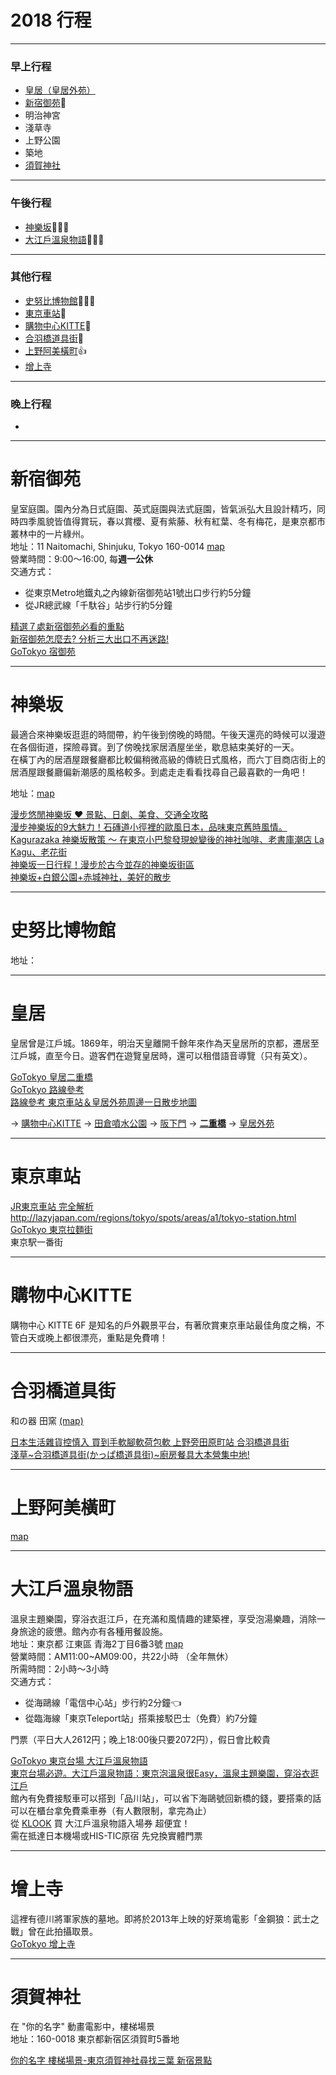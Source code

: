 # 2018 行程

----
### 早上行程
 - [皇居（皇居外苑）](#皇居)
 - [新宿御苑](#新宿御苑):pray:
 - 明治神宮
 - 淺草寺
 - 上野公園
 - 築地
 - [須賀神社](#須賀神社)

----
### 午後行程
 - [神樂坂](#神樂坂):pray::pray::pray:
 - [大江戶溫泉物語](#大江戶溫泉物語):pray::pray::pray:

----
### 其他行程
 - [史努比博物館](#史努比博物館):pray::pray::pray:
 - [東京車站](#東京車站):pray:
 - [購物中心KITTE](#購物中心kitte):pray:
 - [合羽橋道具街](#合羽橋道具街):pray:
 - [上野阿美橫町](#上野阿美橫町):+1:
 - [增上寺](#增上寺)

----
### 晚上行程
 - 

----
# 新宿御苑
皇室庭園。園內分為日式庭園、英式庭園與法式庭園，皆氣派弘大且設計精巧，同時四季風貌皆值得賞玩，春以賞櫻、夏有紫藤、秋有紅葉、冬有梅花，是東京都市叢林中的一片綠州。  
地址：11 Naitomachi, Shinjuku, Tokyo 160-0014 [map](https://www.google.com.tw/maps/place/%E6%96%B0%E5%AE%BF%E5%BE%A1%E8%8B%91/@35.6851763,139.7100517,15z/data=!4m5!3m4!1s0x0:0x6a1eb1b5a117f287!8m2!3d35.6851763!4d139.7100517)  
營業時間：9:00～16:00, 每**週一公休**  
交通方式：  
 - 從東京Metro地鐵丸之內線新宿御苑站1號出口步行約5分鐘
 - 從JR總武線「千馱谷」站步行約5分鐘

[精選７處新宿御苑必看的重點](https://www.tsunagujapan.com/zh-hant/the-7-points-of-shinjuku-gyoen-national-garden/)  
[新宿御苑怎麼去? 分析三大出口不再迷路!](https://matcha-jp.com/tw/1269)  
[GoTokyo 宿御苑](http://www.gotokyo.org/tc/kanko/shinjuku/spot/s_89.html)  

----
# 神樂坂
最適合來神樂坂逛逛的時間帶，約午後到傍晚的時間。午後天還亮的時候可以漫遊在各個街道，探險尋寶。到了傍晚找家居酒屋坐坐，歇息結束美好的一天。  
在橫丁內的居酒屋跟餐廳都比較偏稍微高級的傳統日式風格，而六丁目商店街上的居酒屋跟餐廳偏新潮感的風格較多。到處走走看看找尋自己最喜歡的一角吧！  

地址：[map](https://www.google.com.tw/maps/place/Kagurazaka,+%E6%96%B0%E5%AE%BF%E5%8D%80%E6%9D%B1%E4%BA%AC%E9%83%BD+162-0825%E6%97%A5%E6%9C%AC/@35.690011,139.6990894,13.5z/data=!4m5!3m4!1s0x60188c5a434ba621:0xe20a63a3a7f53061!8m2!3d35.7019042!4d139.7404624)  

[漫步悠閒神樂坂 ♥ 景點、日劇、美食、交通全攻略](https://tw.bring-you.info/kagurazaka)  
[漫步神樂坂的9大魅力！石磚道小徑裡的歐風日本，品味東京舊時風情。](https://digjapan.travel/zh_tw/blog/id=11628)  
[Kagurazaka 神樂坂散策 ～ 在東京小巴黎發現蛻變後的神社咖啡、老書庫潮店 La Kagu、老花街](https://vitaitalia.wordpress.com/2017/03/13/tokyo-kagurazaka/)  
[神樂坂一日行程！漫步於古今並存的神樂坂街區](https://livejapan.com/zh-tw/in-kagurazaka/article-a0000662/)  
[神樂坂+白銀公園+赤城神社，美好的散步](https://amialiao.tian.yam.com/posts/83763432)  

----
# 史努比博物館
地址：

----
# 皇居
皇居曾是江戶城。1869年，明治天皇離開千餘年來作為天皇居所的京都，遷居至江戶城，直至今日。遊客們在遊覽皇居時，還可以租借語音導覽（只有英文）。

[GoTokyo 皇居二重橋](http://www.gotokyo.org/tc/kanko/chiyoda/spot/s_863.html)  
[GoTokyo 路線參考](http://www.gotokyo.org/tc/tourists/guideservice/modelcourse/001.html)  
[路線參考 東京車站＆皇居外苑周邊一日散步地圖](http://cicarobow.pixnet.net/blog/post/279677248-%E3%80%90%E6%9D%B1%E4%BA%AC%E6%97%85%E9%81%8A%E3%80%91%E6%9D%B1%E4%BA%AC%E8%BB%8A%E7%AB%99%EF%BC%86%E7%9A%87%E5%B1%85%E5%A4%96%E8%8B%91%E5%91%A8%E9%82%8A%E4%B8%80%E6%97%A5%E6%95%A3)  

-> [購物中心KITTE](https://www.google.com/maps/place/%E8%B3%BC%E7%89%A9%E4%B8%AD%E5%BF%83+KITTE/@35.6797813,139.7654998,18.5z/data=!4m12!1m6!3m5!1s0x0:0x20a556bade3c9665!2z5ZKM55Sw5YCJ5Zm05rC05YWs5ZyS!8m2!3d35.6834463!4d139.7608533!3m4!1s0x60188bfa4ae94675:0x9f64e11ee9dc660a!8m2!3d35.6797992!4d139.7648773) 
-> [田倉噴水公園](https://www.google.com/maps/place/%E5%92%8C%E7%94%B0%E5%80%89%E5%99%B4%E6%B0%B4%E5%85%AC%E5%9C%92/@35.681554,139.7581292,17z/data=!4m5!3m4!1s0x0:0x20a556bade3c9665!8m2!3d35.6834463!4d139.7608533)
-> [阪下門](https://www.google.com/maps/place/Sakashitamon/@35.6782934,139.7507639,16.25z/data=!4m12!1m6!3m5!1s0x0:0xadd0c0bf8474ded8!2sSakurada-mon+Gate!8m2!3d35.6785028!4d139.7536378!3m4!1s0x60188c0a687b378f:0x3e1fae3fa96208e2!8m2!3d35.6828308!4d139.7583944)
-> [**二重橋**](https://www.google.com/maps/place/%E4%BA%8C%E9%87%8D%E6%A9%8B/@35.6804772,139.7506917,16.25z/data=!4m12!1m6!3m5!1s0x0:0xadd0c0bf8474ded8!2sSakurada-mon+Gate!8m2!3d35.6785028!4d139.7536378!3m4!1s0x0:0x43c22cbc8e638957!8m2!3d35.6802262!4d139.7535945)
-> [皇居外苑](https://www.google.com/maps/place/%E7%9A%87%E5%B1%85%E5%A4%96%E8%8B%91/@35.6787988,139.755906,17z/data=!4m5!3m4!1s0x60188bf16c840001:0xd836abfffa0bad15!8m2!3d35.6769717!4d139.7586793)

----
# 東京車站
[JR東京車站 完全解析](http://tokyo.letsgojp.com/archives/98676/)  
http://lazyjapan.com/regions/tokyo/spots/areas/a1/tokyo-station.html  
[GoTokyo 東京拉麵街](http://www.gotokyo.org/tc/kanko/chiyoda/spot/s_976.html)  
東京駅一番街  

----
# 購物中心KITTE
購物中心 KITTE 6F 是知名的戶外觀景平台，有著欣賞東京車站最佳角度之稱，不管白天或晚上都很漂亮，重點是免費唷！  

----
# 合羽橋道具街
 和の器 田窯 [(map)](https://www.google.com/maps/place/Dengama/@35.7104881,139.7884673,15z/data=!4m2!3m1!1s0x0:0x63a8321860f1f363?sa=X&ved=0ahUKEwijrqqUp_jaAhUGXrwKHSkEDRsQ_BIIogEwCg)  

[日本生活雜貨控慎入 買到手軟腳軟荷包軟 上野旁田原町站 合羽橋道具街](https://choyce.tw/2015-04-10-5246/)  
[淺草~合羽橋道具街(かっぱ橋道具街)~廚房餐具大本營集中地!](http://ksk.tw/blog/post/295909273-%5B%E6%9D%B1%E4%BA%AC%EF%BC%8E%E8%B3%BC%E7%89%A9%5D-%E6%B7%BA%E8%8D%89~%E5%90%88%E7%BE%BD%E6%A9%8B%E9%81%93%E5%85%B7%E8%A1%97)  

----
# 上野阿美橫町
[map](https://www.google.com/maps/place/%E9%98%BF%E7%BE%8E%E6%A9%AB%E4%B8%81/@35.7113521,139.7746127,15z/data=!4m5!3m4!1s0x0:0x8377df5bd00c415c!8m2!3d35.7113521!4d139.7746127) 


----
# 大江戶溫泉物語
溫泉主題樂園，穿浴衣逛江戶，在充滿和風情趣的建築裡，享受泡湯樂趣，消除一身旅途的疲憊。館內亦有各種用餐設施。  
地址：東京都 江東區 青海2丁目6番3號 [map](https://www.google.com.tw/maps/place/%E5%A4%A7%E6%B1%9F%E6%88%B6%E6%BA%AB%E6%B3%89%E7%89%A9%E8%AA%9E/@35.615578,139.7775303,15z/data=!4m2!3m1!1s0x0:0xc12ba9826b1ac3df?sa=X&ved=0ahUKEwi52ePavfjaAhWEa7wKHUZRDFIQ_BIIygEwCg)  
營業時間：AM11:00~AM09:00，共22小時 （全年無休）  
所需時間：2小時～3小時  
交通方式：  
 - 從海鷗線「電信中心站」步行約2分鐘:point_left:  
 - 從臨海線「東京Teleport站」搭乘接駁巴士（免費）約7分鐘  

門票（平日大人2612円；晚上18:00後只要2072円），假日會比較貴  

[GoTokyo 東京台場 大江戶溫泉物語](http://www.gotokyo.org/tc/kanko/koto/spot/40657.html)  
[東京台場必遊。大江戶溫泉物語：東京泡溫泉很Easy，溫泉主題樂園，穿浴衣逛江戶](https://mimihan.tw/2016-11-19-1256/)  
館內有免費接駁車可以搭到「品川站」，可以省下海鷗號回新橋的錢，要搭乘的話可以在櫃台拿免費乘車券（有人數限制，拿完為止）  
從 [KLOOK](https://www.klook.com/zh-TW/activity/1314-oedo-onsen-monogatari-tokyo/?aid=123) 買 大江戶溫泉物語入場券 超便宜！  
需在抵達日本機場或HIS-TIC原宿 先兌換實體門票  

----
# 增上寺
這裡有德川將軍家族的墓地。即將於2013年上映的好萊塢電影「金鋼狼：武士之戰」曾在此拍攝取景。  
[GoTokyo 增上寺](http://www.gotokyo.org/tc/kanko/minato/spot/40716.html)  

----
# 須賀神社
在 "你的名字" 動畫電影中，樓梯場景  
地址：160-0018 東京都新宿区須賀町5番地  

[你的名字 樓梯場景-東京須賀神社尋找三葉 新宿景點](https://banbi.tw/sugajinjya-your-name/)  

